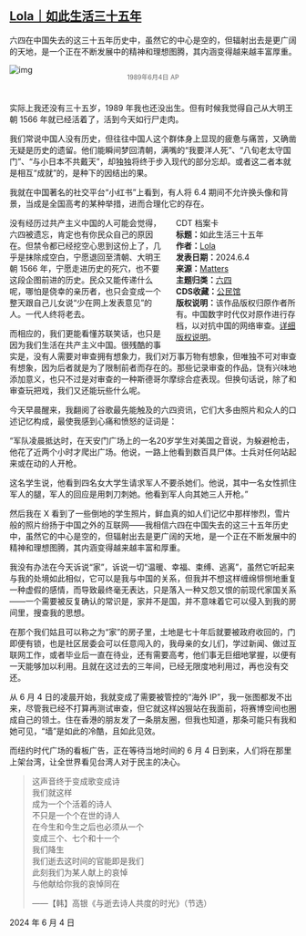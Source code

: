 <!--1730605839000-->
[Lola｜如此生活三十五年](https://chinadigitaltimes.net/chinese/712792.html)
------

<p>六四在中国失去的这三十五年历史中，虽然它的中心是空的，但辐射出去是更广阔的天地，是一个正在不断发展中的精神和理想图腾，其内涵变得越来越丰富厚重。</p><p><img decoding="async" src="https://chinadigitaltimes.net/chinese/files/2024/11/Screenshot-2024-11-02-at-8.47.26 PM.png" alt="img"></p><span style="font-size: 0.8em;color: #666;display: block;text-align: center;margin-bottom:32px; margin-top: -20px;line-height:22px;">1989年6月4日 AP</span><p>实际上我还没有三十五岁，1989 年我也还没出生。但有时候我觉得自己从大明王朝 1566 年就已经活着了，活到今天如行尸走肉。</p><p>我们常说中国人没有历史，但往往中国人这个群体身上显现的疲惫与痛苦，又确凿无疑是历史的遗留。他们能瞬间梦回清朝，满嘴的“我要洋人死”、“八旬老太守国门”、“与小日本不共戴天”，却独独将终于步入现代的部分忘却。或者这二者本就是相互“成就”的，是种下的因结出的果。</p><p>我就在中国著名的社交平台“小红书”上看到，有人将 6.4 期间不允许换头像和背景，当成是全国高考的某种举措，进而合理化它的存在。</p><div style="width:42%;float:right;padding-left:20px"><div class="su-spoiler su-spoiler-style-fancy su-spoiler-icon-chevron-circle su-spoiler-closed" data-scroll-offset="0" data-anchor-in-url="no"><div class="su-spoiler-title" tabindex="0" role="button"><span class="su-spoiler-icon"></span>CDT 档案卡</div><div class="su-spoiler-content su-u-clearfix su-u-trim"><strong>标题：</strong>如此生活三十五年<br><strong>作者：</strong><a href="https://chinadigitaltimes.net/space/Lola" target="_blank">Lola</a><br><strong>发表日期：</strong>2024.6.4<br><strong>来源：</strong><a href="https://matters.town/a/smsfedosce3e" target="_blank">Matters</a><br><strong>主题归类：</strong><a href="https://chinadigitaltimes.net/space/六四" target="_blank">六四</a><br><strong>CDS收藏：</strong><a href="https://chinadigitaltimes.net/space/%E5%85%AC%E6%B0%91%E9%A6%86" target="_blank" rel="noopener">公民馆</a><br><strong>版权说明：</strong>该作品版权归原作者所有。中国数字时代仅对原作进行存档，以对抗中国的网络审查。<a href="https://chinadigitaltimes.net/chinese/copyright">详细版权说明</a>。</div></div></div><p>没有经历过共产主义中国的人可能会觉得，六四被遗忘，肯定也有你民众自己的原因在。但禁令都已经挖空心思到这份上了，几乎是抹除成空白，宁愿退回至清朝、大明王朝 1566 年，宁愿走进历史的死穴，也不要这段企图前进的历史。民众又能传递什么呢，哪怕是侥幸的亲历者，也只会变成一个整天跟自己儿女说“少在网上发表意见”的人。一代人终将老去。</p><p>而相应的，我们更能看懂苏联笑话，也只是因为我们生活在共产主义中国。很残酷的事实是，没有人需要对审查拥有想象力，我们对万事万物有想象，但唯独不可对审查有想象，因为后者就是为了限制前者而存在的。那些记录审查的作品，饶有兴味地添加意义，也只不过是对审查的一种斯德哥尔摩综合症表现。但换句话说，除了和审查玩把戏，我们又还能玩些什么呢。</p><p>今天早晨醒来，我翻阅了谷歌最先能触及的六四资讯，它们大多由照片和众人的口述记忆构成，最使我感到心痛和愤怒的证词是：</p><p>“军队凌晨抵达时，在天安门广场上的一名20岁学生对美国之音说，为躲避枪击，他花了近两个小时才爬出广场。他说，一路上他看到数百具尸体。士兵对任何站起来或在动的人开枪。</p><p>这名学生说，他看到四名女大学生请求军人不要杀她们。他说，其中一名女性抓住军人的腿，军人的回应是用刺刀刺她。他看到军人向其她三人开枪。”</p><p>然后我在 X 看到了一些倒地的学生照片，鲜血真的如人们记忆中那样惨烈，雪片般的照片纷扬于中国之外的互联网——我相信六四在中国失去的这三十五年历史中，虽然它的中心是空的，但辐射出去是更广阔的天地，是一个正在不断发展中的精神和理想图腾，其内涵变得越来越丰富和厚重。</p><p>我没有办法在今天诉说“家”，诉说一切“温暖、幸福、束缚、逃离”，虽然它听起来与我的处境如此相似，它可以是我与中国的关系，但我并不想这样缠绵悱恻地重复一种虚假的感情，而导致最终毫无表达，只是落入一种又怨又恨的前现代家国关系——一个需要被反复确认的常识是，家并不是国，并不意味着它可以侵入到我的房间里，搜查我的思想。</p><p>在那个我们姑且可以称之为“家”的房子里，土地是七十年后就要被政府收回的，门即便有锁，也是社区居委会可以任意闯入的，我母亲的女儿们，学过新闻、做过互联网工作，或者毕业后一直在待业，还有需要高考，他们事无巨细地掌握，以便有一天能够加以利用。且就在这过去的三年间，已经无限度地利用过，再也没有交还。</p><p>从 6 月 4 日的凌晨开始，我就变成了需要被管控的“海外 IP”，我一张图都发不出来，尽管我已经不打算再测试审查，但它就这样凶狠站在我面前，将赛博空间也圈成自己的领土。住在香港的朋友发了一条朋友圈，但我也知道，那条可能只有我和她可见，“墙”是如此的冷酷，且如此见效。</p><p>而纽约时代广场的看板广告，正在等待当地时间的 6 月 4 日到来，人们将在那里上架台湾，让全世界看见台湾人对于民主的决心。</p><blockquote><p>这声音终于变成歌变成诗<br>我们就这样<br>成为一个个活着的诗人<br>不只是一个个在世的诗人<br>在今生和今生之后也必须从一个<br>变成三个、七个和十一个<br>我们降生<br>我们逝去这时间的官能即是我们<br>此刻我们为某人献上的哀悼<br>与他献给你我的哀悼同在</p><p>——【韩】高银《与逝去诗人共度的时光》（节选）</p></blockquote><p>2024 年 6 月 4 日</p><div class="addtoany_share_save_container addtoany_content addtoany_content_bottom"><div class="a2a_kit a2a_kit_size_32 addtoany_list" data-a2a-url="https://chinadigitaltimes.net/chinese/712792.html" data-a2a-title="Lola｜如此生活三十五年"><a class="a2a_button_facebook" href="https://www.addtoany.com/add_to/facebook?linkurl=https%3A%2F%2Fchinadigitaltimes.net%2Fchinese%2F712792.html&amp;linkname=Lola%EF%BD%9C%E5%A6%82%E6%AD%A4%E7%94%9F%E6%B4%BB%E4%B8%89%E5%8D%81%E4%BA%94%E5%B9%B4" title="Facebook" rel="nofollow noopener" target="_blank"></a><a class="a2a_button_twitter" href="https://www.addtoany.com/add_to/twitter?linkurl=https%3A%2F%2Fchinadigitaltimes.net%2Fchinese%2F712792.html&amp;linkname=Lola%EF%BD%9C%E5%A6%82%E6%AD%A4%E7%94%9F%E6%B4%BB%E4%B8%89%E5%8D%81%E4%BA%94%E5%B9%B4" title="Twitter" rel="nofollow noopener" target="_blank"></a><a class="a2a_button_telegram" href="https://www.addtoany.com/add_to/telegram?linkurl=https%3A%2F%2Fchinadigitaltimes.net%2Fchinese%2F712792.html&amp;linkname=Lola%EF%BD%9C%E5%A6%82%E6%AD%A4%E7%94%9F%E6%B4%BB%E4%B8%89%E5%8D%81%E4%BA%94%E5%B9%B4" title="Telegram" rel="nofollow noopener" target="_blank"></a><a class="a2a_button_reddit" href="https://www.addtoany.com/add_to/reddit?linkurl=https%3A%2F%2Fchinadigitaltimes.net%2Fchinese%2F712792.html&amp;linkname=Lola%EF%BD%9C%E5%A6%82%E6%AD%A4%E7%94%9F%E6%B4%BB%E4%B8%89%E5%8D%81%E4%BA%94%E5%B9%B4" title="Reddit" rel="nofollow noopener" target="_blank"></a><a class="a2a_button_whatsapp" href="https://www.addtoany.com/add_to/whatsapp?linkurl=https%3A%2F%2Fchinadigitaltimes.net%2Fchinese%2F712792.html&amp;linkname=Lola%EF%BD%9C%E5%A6%82%E6%AD%A4%E7%94%9F%E6%B4%BB%E4%B8%89%E5%8D%81%E4%BA%94%E5%B9%B4" title="WhatsApp" rel="nofollow noopener" target="_blank"></a><a class="a2a_button_email" href="https://www.addtoany.com/add_to/email?linkurl=https%3A%2F%2Fchinadigitaltimes.net%2Fchinese%2F712792.html&amp;linkname=Lola%EF%BD%9C%E5%A6%82%E6%AD%A4%E7%94%9F%E6%B4%BB%E4%B8%89%E5%8D%81%E4%BA%94%E5%B9%B4" title="Email" rel="nofollow noopener" target="_blank"></a><a class="a2a_button_copy_link" href="https://www.addtoany.com/add_to/copy_link?linkurl=https%3A%2F%2Fchinadigitaltimes.net%2Fchinese%2F712792.html&amp;linkname=Lola%EF%BD%9C%E5%A6%82%E6%AD%A4%E7%94%9F%E6%B4%BB%E4%B8%89%E5%8D%81%E4%BA%94%E5%B9%B4" title="Copy Link" rel="nofollow noopener" target="_blank"></a><a class="a2a_dd addtoany_share_save addtoany_share" href="https://www.addtoany.com/share"></a></div></div>
